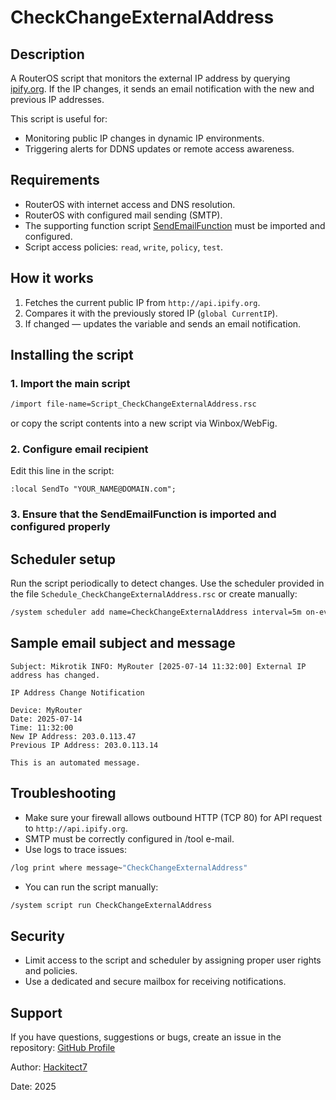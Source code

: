 # CheckChangeExternalAddress

## Description

A RouterOS script that monitors the external IP address by querying [ipify.org](http://api.ipify.org). If the IP changes, it sends an email notification with the new and previous IP addresses.

This script is useful for:

- Monitoring public IP changes in dynamic IP environments.
- Triggering alerts for DDNS updates or remote access awareness.

## Requirements

- RouterOS with internet access and DNS resolution.
- RouterOS with configured mail sending (SMTP).
- The supporting function script [SendEmailFunction](../../functions/SendEmailFunction/SendEmailFunction.rsc) must be imported and configured.
- Script access policies: `read`, `write`, `policy`, `test`.

## How it works

1. Fetches the current public IP from `http://api.ipify.org`.
2. Compares it with the previously stored IP (`global CurrentIP`).
3. If changed — updates the variable and sends an email notification.

## Installing the script

### 1. Import the main script

```bash
/import file-name=Script_CheckChangeExternalAddress.rsc
```

or copy the script contents into a new script via Winbox/WebFig.

### 2. Configure email recipient

Edit this line in the script:

```mikrotik
:local SendTo "YOUR_NAME@DOMAIN.com";
```

### 3. Ensure that the SendEmailFunction is imported and configured properly

## Scheduler setup

Run the script periodically to detect changes. Use the scheduler provided in the file `Schedule_CheckChangeExternalAddress.rsc` or create manually:

```bash
/system scheduler add name=CheckChangeExternalAddress interval=5m on-event="/system script run CheckChangeExternalAddress;" comment="Check Change External IP address and notify" policy=read,write,policy,test start-time=startup
```

## Sample email subject and message

```text
Subject: Mikrotik INFO: MyRouter [2025-07-14 11:32:00] External IP address has changed.

IP Address Change Notification

Device: MyRouter
Date: 2025-07-14
Time: 11:32:00
New IP Address: 203.0.113.47
Previous IP Address: 203.0.113.14

This is an automated message.
```

## Troubleshooting

- Make sure your firewall allows outbound HTTP (TCP 80) for API request to `http://api.ipify.org`.
- SMTP must be correctly configured in /tool e-mail.
- Use logs to trace issues:

```bash
/log print where message~"CheckChangeExternalAddress"
```

- You can run the script manually:

```bash
/system script run CheckChangeExternalAddress
```

## Security

- Limit access to the script and scheduler by assigning proper user rights and policies.
- Use a dedicated and secure mailbox for receiving notifications.

## Support

If you have questions, suggestions or bugs, create an issue in the repository: [GitHub Profile](https://github.com/Hackitect7/routeros-scripts)

Author: [Hackitect7](https://github.com/Hackitect7)

Date: 2025
